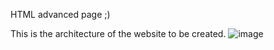 HTML advanced page ;)

This is the architecture of the website to be created. 
![image](https://user-images.githubusercontent.com/101457312/192584540-92357e08-b15e-4efb-ac9a-0bbd0afe288d.png)

